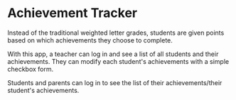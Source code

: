 # Achievement Tracker

Instead of the traditional weighted letter grades, students are given points based on which achievements they choose to complete.  

With this app, a teacher can log in and see a list of all students and their achievements.  They can modify each student's achievements with a simple checkbox form.

Students and parents can log in to see the list of their achievements/their student's achievements.
